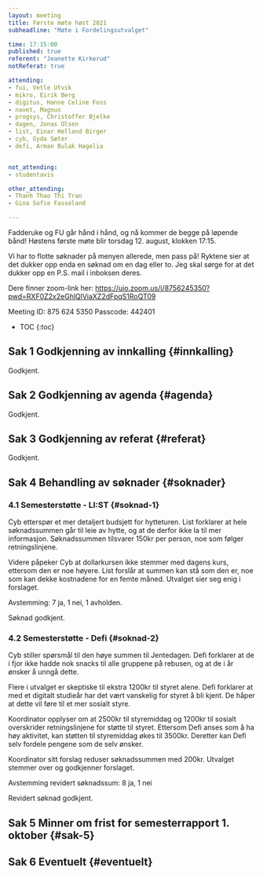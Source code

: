 ```yaml
---
layout: meeting
title: Første møte høst 2021
subheadline: "Møte i Fordelingsutvalget"

time: 17:15:00
published: true
referent: "Jeanette Kirkerud"
notReferat: true

attending:
- fui, Vetle Utvik
- mikro, Eirik Berg
- digitus, Hanne Celine Foss
- navet, Magnus
- progsys, Christoffer Bjelke
- dagen, Jonas Olsen
- list, Einar Helland Birger
- cyb, Gyda Sæter
- defi, Arman Bulak Hagelia


not_attending:
- studentavis

other_attending:
- Thanh Thao Thi Tran
- Gina Sofie Fasseland

---
```


Fadderuke og FU går hånd i hånd, og nå kommer de begge på løpende bånd!
Høstens første møte blir torsdag 12. august, klokken 17:15.

Vi har to flotte søknader på menyen allerede, men pass på!
Ryktene sier at det dukker opp enda en søknad om en dag eller to.
Jeg skal sørge for at det dukker opp en P.S. mail i inboksen deres.


Dere finner zoom-link her:
https://uio.zoom.us/j/8756245350?pwd=RXF0Z2x2eGhlQlViaXZ2dFpqS1RoQT09

Meeting ID: 875 624 5350
Passcode: 442401


* TOC
{:toc}

## Sak 1 Godkjenning av innkalling {#innkalling}

Godkjent.

## Sak 2 Godkjenning av agenda {#agenda}

Godkjent.

## Sak 3 Godkjenning av referat {#referat}

Godkjent.

## Sak 4 Behandling av søknader {#soknader}

### 4.1 Semesterstøtte - LI:ST {#soknad-1}

Cyb etterspør et mer detaljert budsjett for hytteturen. List forklarer at hele søknadssummen går til leie av hytte, og at de derfor ikke la til mer informasjon. Søknadssummen tilsvarer 150kr per person, noe som følger retningslinjene.

Videre påpeker Cyb at dollarkursen ikke stemmer med dagens kurs, ettersom den er noe høyere. List forslår at summen kan stå som den er, noe som kan dekke kostnadene for en femte måned. Utvalget sier seg enig i forslaget.

Avstemming: 7 ja, 1 nei, 1 avholden.

Søknad godkjent.

### 4.2 Semesterstøtte - Defi {#soknad-2}

Cyb stiller spørsmål til den høye summen til Jentedagen. Defi forklarer at de i fjor ikke hadde nok snacks til alle gruppene på rebusen, og at de i år ønsker å unngå dette.

Flere i utvalget er skeptiske til ekstra 1200kr til styret alene. Defi forklarer at med et digitalt studieår har det vært vanskelig for styret å bli kjent. De håper at dette vil føre til et mer sosialt styre.

Koordinator opplyser om at 2500kr til styremiddag og 1200kr til sosialt overskrider retningslinjene for støtte til styret. Ettersom Defi anses som å ha høy aktivitet, kan støtten til styremiddag økes til 3500kr. Deretter kan Defi selv fordele pengene som de selv ønsker.

Koordinator sitt forslag reduser søknadssummen med 200kr. Utvalget stemmer over og godkjenner forslaget.

Avstemming revidert søknadssum: 8 ja, 1 nei

Revidert søknad godkjent.

## Sak 5 Minner om frist for semesterrapport 1. oktober {#sak-5}


## Sak 6 Eventuelt {#eventuelt}

